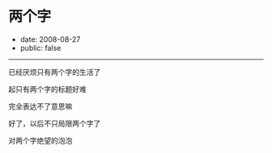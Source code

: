 # 两个字

- date: 2008-08-27
- public: false

--------------------------


已经厌烦只有两个字的生活了

起只有两个字的标题好难

完全表达不了意思嘛

好了，以后不只局限两个字了


对两个字绝望的泡泡
